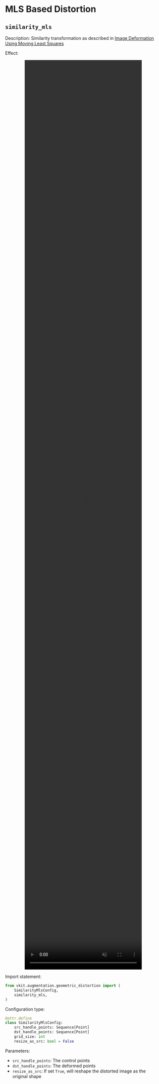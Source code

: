 # MLS Based Distortion

## `similarity_mls`

Description: Similarity transformation as described in [Image Deformation Using Moving Least Squares](https://people.engr.tamu.edu/schaefer/research/mls.pdf)

Effect:

<div align="center">
    <video width="75%" height="75%" autoplay="true" muted="true" playsinline="true" loop="true" controls="ture">
        <source src="/geo/similarity_mls.mp4" type="video/mp4" />
    </video>
</div>

Import statement:

```python
from vkit.augmentation.geometric_distortion import (
    SimilarityMlsConfig,
    similarity_mls,
)
```

Configuration type:

```python
@attr.define
class SimilarityMlsConfig:
    src_handle_points: Sequence[Point]
    dst_handle_points: Sequence[Point]
    grid_size: int
    resize_as_src: bool = False
```

Parameters:

* `src_handle_points`:  The control points
* `dst_handle_points`: The deformed points
* `resize_as_src`: If set `True`, will reshape the distorted image as the original shape

